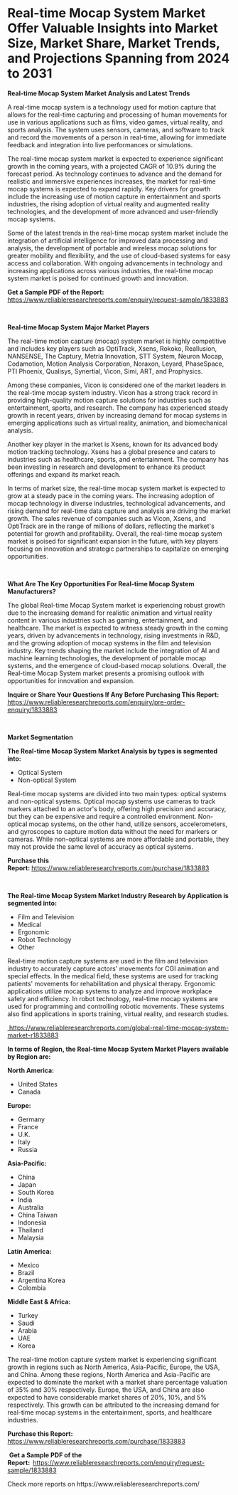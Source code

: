 <p><h1>Real-time Mocap System Market Offer Valuable Insights into Market Size, Market Share, Market Trends, and Projections Spanning from 2024 to 2031</h1></p><p><strong>Real-time Mocap System Market Analysis and Latest Trends</strong></p>
<p><p>A real-time mocap system is a technology used for motion capture that allows for the real-time capturing and processing of human movements for use in various applications such as films, video games, virtual reality, and sports analysis. The system uses sensors, cameras, and software to track and record the movements of a person in real-time, allowing for immediate feedback and integration into live performances or simulations.</p><p>The real-time mocap system market is expected to experience significant growth in the coming years, with a projected CAGR of 10.9% during the forecast period. As technology continues to advance and the demand for realistic and immersive experiences increases, the market for real-time mocap systems is expected to expand rapidly. Key drivers for growth include the increasing use of motion capture in entertainment and sports industries, the rising adoption of virtual reality and augmented reality technologies, and the development of more advanced and user-friendly mocap systems.</p><p>Some of the latest trends in the real-time mocap system market include the integration of artificial intelligence for improved data processing and analysis, the development of portable and wireless mocap solutions for greater mobility and flexibility, and the use of cloud-based systems for easy access and collaboration. With ongoing advancements in technology and increasing applications across various industries, the real-time mocap system market is poised for continued growth and innovation.</p></p>
<p><strong>Get a Sample PDF of the Report:&nbsp;</strong> <a href="https://www.reliableresearchreports.com/enquiry/request-sample/1833883">https://www.reliableresearchreports.com/enquiry/request-sample/1833883</a></p>
<p>&nbsp;</p>
<p><strong>Real-time Mocap System Major Market Players</strong></p>
<p><p>The real-time motion capture (mocap) system market is highly competitive and includes key players such as OptiTrack, Xsens, Rokoko, Reallusion, NANSENSE, The Captury, Metria Innovation, STT System, Neuron Mocap, Codamotion, Motion Analysis Corporation, Noraxon, Leyard, PhaseSpace, PTI Phoenix, Qualisys, Synertial, Vicon, Simi, ART, and Prophysics.</p><p>Among these companies, Vicon is considered one of the market leaders in the real-time mocap system industry. Vicon has a strong track record in providing high-quality motion capture solutions for industries such as entertainment, sports, and research. The company has experienced steady growth in recent years, driven by increasing demand for mocap systems in emerging applications such as virtual reality, animation, and biomechanical analysis.</p><p>Another key player in the market is Xsens, known for its advanced body motion tracking technology. Xsens has a global presence and caters to industries such as healthcare, sports, and entertainment. The company has been investing in research and development to enhance its product offerings and expand its market reach.</p><p>In terms of market size, the real-time mocap system market is expected to grow at a steady pace in the coming years. The increasing adoption of mocap technology in diverse industries, technological advancements, and rising demand for real-time data capture and analysis are driving the market growth. The sales revenue of companies such as Vicon, Xsens, and OptiTrack are in the range of millions of dollars, reflecting the market's potential for growth and profitability. Overall, the real-time mocap system market is poised for significant expansion in the future, with key players focusing on innovation and strategic partnerships to capitalize on emerging opportunities.</p></p>
<p>&nbsp;</p>
<p><strong>What Are The Key Opportunities For Real-time Mocap System Manufacturers?</strong></p>
<p><p>The global Real-time Mocap System market is experiencing robust growth due to the increasing demand for realistic animation and virtual reality content in various industries such as gaming, entertainment, and healthcare. The market is expected to witness steady growth in the coming years, driven by advancements in technology, rising investments in R&D, and the growing adoption of mocap systems in the film and television industry. Key trends shaping the market include the integration of AI and machine learning technologies, the development of portable mocap systems, and the emergence of cloud-based mocap solutions. Overall, the Real-time Mocap System market presents a promising outlook with opportunities for innovation and expansion.</p></p>
<p><strong>Inquire or Share Your Questions If Any Before Purchasing This Report:</strong> <a href="https://www.reliableresearchreports.com/enquiry/pre-order-enquiry/1833883">https://www.reliableresearchreports.com/enquiry/pre-order-enquiry/1833883</a></p>
<p>&nbsp;</p>
<p><strong>Market Segmentation</strong></p>
<p><strong>The Real-time Mocap System Market Analysis by types is segmented into:</strong></p>
<p><ul><li>Optical System</li><li>Non-optical System</li></ul></p>
<p><p>Real-time mocap systems are divided into two main types: optical systems and non-optical systems. Optical mocap systems use cameras to track markers attached to an actor's body, offering high precision and accuracy, but they can be expensive and require a controlled environment. Non-optical mocap systems, on the other hand, utilize sensors, accelerometers, and gyroscopes to capture motion data without the need for markers or cameras. While non-optical systems are more affordable and portable, they may not provide the same level of accuracy as optical systems.</p></p>
<p><strong>Purchase this Report:&nbsp;</strong><a href="https://www.reliableresearchreports.com/purchase/1833883">https://www.reliableresearchreports.com/purchase/1833883</a></p>
<p>&nbsp;</p>
<p><strong>The Real-time Mocap System Market Industry Research by Application is segmented into:</strong></p>
<p><ul><li>Film and Television</li><li>Medical</li><li>Ergonomic</li><li>Robot Technology</li><li>Other</li></ul></p>
<p><p>Real-time motion capture systems are used in the film and television industry to accurately capture actors' movements for CGI animation and special effects. In the medical field, these systems are used for tracking patients' movements for rehabilitation and physical therapy. Ergonomic applications utilize mocap systems to analyze and improve workplace safety and efficiency. In robot technology, real-time mocap systems are used for programming and controlling robotic movements. These systems also find applications in sports training, virtual reality, and research studies.</p></p>
<p><a href="https://www.reliableresearchreports.com/global-real-time-mocap-system-market-r1833883">&nbsp;https://www.reliableresearchreports.com/global-real-time-mocap-system-market-r1833883</a></p>
<p><strong>In terms of Region, the Real-time Mocap System Market Players available by Region are:</strong></p>
<p>
    <p> <strong> North America: </strong>
        <ul>
            <li>United States</li>
            <li>Canada</li>
        </ul>
        </p> 
    <p> <strong> Europe: </strong>
        <ul>
            <li>Germany</li>
            <li>France</li>
            <li>U.K.</li>
            <li>Italy</li>
            <li>Russia</li>
        </ul>
        </p> 
    <p> <strong> Asia-Pacific: </strong>
        <ul>
            <li>China</li>
            <li>Japan</li>
            <li>South Korea</li>
            <li>India</li>
            <li>Australia</li>
            <li>China Taiwan</li>
            <li>Indonesia</li>
            <li>Thailand</li>
            <li>Malaysia</li>
        </ul>
        </p> 
    <p> <strong> Latin America: </strong>
        <ul>
            <li>Mexico</li>
            <li>Brazil</li>
            <li>Argentina Korea</li>
            <li>Colombia</li>
        </ul>
        </p> 
    <p> <strong> Middle East & Africa: </strong>
        <ul>
            <li>Turkey</li>
            <li>Saudi</li>
            <li>Arabia</li>
            <li>UAE</li>
            <li>Korea</li>
        </ul>
    </p>
    </p>
<p><p>The real-time motion capture system market is experiencing significant growth in regions such as North America, Asia-Pacific, Europe, the USA, and China. Among these regions, North America and Asia-Pacific are expected to dominate the market with a market share percentage valuation of 35% and 30% respectively. Europe, the USA, and China are also expected to have considerable market shares of 20%, 10%, and 5% respectively. This growth can be attributed to the increasing demand for real-time mocap systems in the entertainment, sports, and healthcare industries.</p></p>
<p><strong>Purchase this Report: </strong><a href="https://www.reliableresearchreports.com/purchase/1833883">https://www.reliableresearchreports.com/purchase/1833883</a></p>
<p>&nbsp;<strong>Get a Sample PDF of the Report:&nbsp;&nbsp;</strong><a href="https://www.reliableresearchreports.com/enquiry/request-sample/1833883">https://www.reliableresearchreports.com/enquiry/request-sample/1833883</a></p>
<p><strong></strong></p>
<p>Check more reports on https://www.reliableresearchreports.com/</p>
